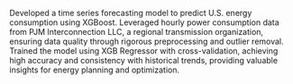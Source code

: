 Developed a time series forecasting model to predict U.S. energy consumption using XGBoost. Leveraged hourly power consumption data from PJM Interconnection LLC, a regional transmission organization, ensuring data quality through rigorous preprocessing and outlier removal. Trained the model using XGB Regressor with cross-validation, achieving high accuracy and consistency with historical trends, providing valuable insights for energy planning and optimization.
